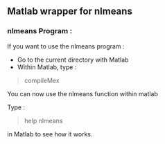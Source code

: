 ## Matlab wrapper for nlmeans

### nlmeans Program :

If you want to use the nlmeans program :
- Go to the current directory with Matlab
- Within Matlab, type :

>compileMex

You can now use the nlmeans function within matlab

Type :
> help nlmeans

in Matlab to see how it works.

